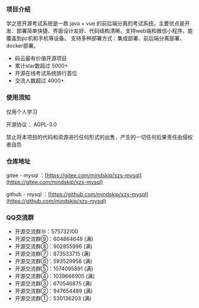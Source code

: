 ### 项目介绍

学之思开源考试系统是一款 java + vue 的前后端分离的考试系统。主要优点是开发、部署简单快捷、界面设计友好、代码结构清晰。支持web端和微信小程序，能覆盖到pc机和手机等设备。 支持多种部署方式：集成部署、前后端分离部署、docker部署。

* 码云最有价值开源项目
* 累计star数超过 5000+
* 开源在线考试系统排行首位
* 交流人数超过 4000+

### 使用须知

仅用个人学习

开源协议： AGPL-3.0

禁止将本项目的代码和资源进行任何形式的出售，产生的一切任何后果责任由侵权者自负

### 仓库地址

gitee - mysql ：[https://gitee.com/mindskip/xzs-mysql](https://gitee.com/mindskip/xzs-mysql)

github - mysql ：[https://github.com/mindskip/xzs-mysql](https://github.com/mindskip/xzs-mysql)

### QQ交流群

* 开源交流群⑩：575732100
* 开源交流群⑨：604864648 (满)
* 开源交流群⑧：902855996 (满)
* 开源交流群⑦：873533715 (满)
* 开源交流群⑥：593529956 (满)
* 开源交流群⑤：1074095891 (满)
* 开源交流群④：1039666905 (满)
* 开源交流群③：670546875 (满)
* 开源交流群②：947654489 (满)
* 开源交流群①：530136203 (满)

